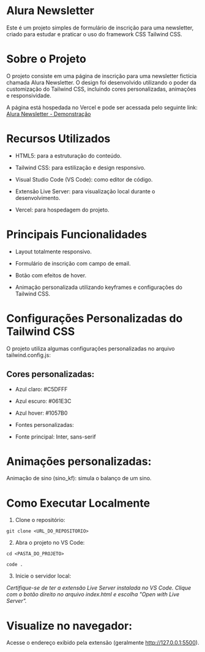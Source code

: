 # Alura Newsletter

Este é um projeto simples de formulário de inscrição para uma newsletter, criado para estudar e praticar o uso do framework CSS Tailwind CSS.

# Sobre o Projeto

O projeto consiste em uma página de inscrição para uma newsletter fictícia chamada Alura Newsletter. O design foi desenvolvido utilizando o poder da customização do Tailwind CSS, incluindo cores personalizadas, animações e responsividade.

A página está hospedada no Vercel e pode ser acessada pelo seguinte link:
 [Alura Newsletter - Demonstração](https://newsletter-azure-six.vercel.app/)


# Recursos Utilizados

- HTML5: para a estruturação do conteúdo.

- Tailwind CSS: para estilização e design responsivo.

- Visual Studio Code (VS Code): como editor de código.

- Extensão Live Server: para visualização local durante o desenvolvimento.

- Vercel: para hospedagem do projeto.

# Principais Funcionalidades

- Layout totalmente responsivo.

- Formulário de inscrição com campo de email.

- Botão com efeitos de hover.

- Animação personalizada utilizando keyframes e configurações do Tailwind CSS.

# Configurações Personalizadas do Tailwind CSS

O projeto utiliza algumas configurações personalizadas no arquivo tailwind.config.js:

## Cores personalizadas:

- Azul claro: #C5DFFF

- Azul escuro: #061E3C

- Azul hover: #1057B0

- Fontes personalizadas:

- Fonte principal: Inter, sans-serif

# Animações personalizadas:

Animação de sino (sino_kf): simula o balanço de um sino.

# Como Executar Localmente

1. Clone o repositório:
   
```
git clone <URL_DO_REPOSITORIO>
```

2. Abra o projeto no VS Code:
  
```
cd <PASTA_DO_PROJETO>
```
```
code .
```

3. Inicie o servidor local:
  
*Certifique-se de ter a extensão Live Server instalada no VS Code. Clique com o botão direito no arquivo index.html e escolha "Open with Live Server".*

# Visualize no navegador:
Acesse o endereço exibido pela extensão (geralmente http://127.0.0.1:5500).
